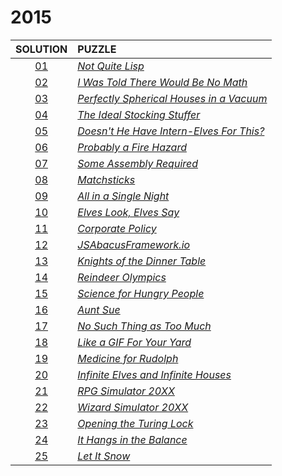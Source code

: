# 2015

|   SOLUTION   | PUZZLE                                                                          |
|:------------:|:--------------------------------------------------------------------------------|
| [01](01.php) | *[Not Quite Lisp](https://adventofcode.com/2015/day/1)*                         |
| [02](02.php) | *[I Was Told There Would Be No Math](https://adventofcode.com/2015/day/2)*      |
| [03](03.php) | *[Perfectly Spherical Houses in a Vacuum](https://adventofcode.com/2015/day/3)* |
| [04](04.php) | *[The Ideal Stocking Stuffer](https://adventofcode.com/2015/day/4)*             |
| [05](05.php) | *[Doesn't He Have Intern-Elves For This?](https://adventofcode.com/2015/day/5)* |
| [06](06.php) | *[Probably a Fire Hazard](https://adventofcode.com/2015/day/6)*                 |
| [07](07.php) | *[Some Assembly Required](https://adventofcode.com/2015/day/7)*                 |
| [08](08.php) | *[Matchsticks](https://adventofcode.com/2015/day/8)*                            |
| [09](09.php) | *[All in a Single Night](https://adventofcode.com/2015/day/9)*                  |
| [10](10.php) | *[Elves Look, Elves Say](https://adventofcode.com/2015/day/10)*                 |
| [11](11.php) | *[Corporate Policy](https://adventofcode.com/2015/day/11)*                      |
| [12](12.php) | *[JSAbacusFramework.io](https://adventofcode.com/2015/day/12)*                  |
| [13](13.php) | *[Knights of the Dinner Table](https://adventofcode.com/2015/day/13)*           |
| [14](14.php) | *[Reindeer Olympics](https://adventofcode.com/2015/day/14)*                     |
| [15](15.php) | *[Science for Hungry People](https://adventofcode.com/2015/day/15)*             |
| [16](16.php) | *[Aunt Sue](https://adventofcode.com/2015/day/16)*                              |
| [17](17.php) | *[No Such Thing as Too Much](https://adventofcode.com/2015/day/17)*             |
| [18](18.php) | *[Like a GIF For Your Yard](https://adventofcode.com/2015/day/18)*              |
| [19](19.php) | *[Medicine for Rudolph](https://adventofcode.com/2015/day/19)*                  |
| [20](20.php) | *[Infinite Elves and Infinite Houses](https://adventofcode.com/2015/day/20)*    |
| [21](21.php) | *[RPG Simulator 20XX](https://adventofcode.com/2015/day/21)*                    |
| [22](22.php) | *[Wizard Simulator 20XX](https://adventofcode.com/2015/day/22)*                 |
| [23](23.php) | *[Opening the Turing Lock](https://adventofcode.com/2015/day/23)*               |
| [24](24.php) | *[It Hangs in the Balance](https://adventofcode.com/2015/day/24)*               |
| [25](25.php) | *[Let It Snow](https://adventofcode.com/2015/day/25)*                           |
